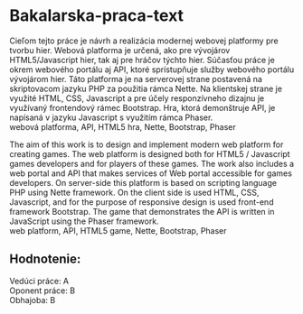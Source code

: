 # Bakalarska-praca-text
Cieľom tejto práce je návrh a realizácia modernej webovej platformy pre tvorbu hier. Webová platforma je určená, ako pre vývojárov HTML5/Javascript hier, tak aj pre hráčov týchto hier. Súčasťou práce je okrem webového portálu aj API, ktoré sprístupňuje služby webového portálu vývojárom hier. Táto platforma je na serverovej strane postavená na skriptovacom jazyku PHP za použitia rámca Nette. Na klientskej strane je využité HTML, CSS, Javascript a pre účely responzívneho dizajnu je využívaný frontendový rámec Bootstrap. Hra, ktorá demonštruje API, je napísaná v jazyku Javascript s využitím rámca Phaser.  
webová platforma, API, HTML5 hra, Nette, Bootstrap, Phaser  

The aim of this work is to design and implement modern web platform for creating games. The web platform is designed both for HTML5 / Javascript games developers and for players of these games. The work also includes a web portal and API that makes services of Web portal accessible for games developers. On server-side this platform is based on scripting language PHP using Nette framework. On the client side is used HTML, CSS, Javascript, and for the purpose of responsive design is used front-end framework Bootstrap. The game that demonstrates the API is written in JavaScript using the Phaser framework.  
web platform, API, HTML5 game, Nette, Bootstrap, Phaser  

Hodnotenie:
--
Vedúci práce: A  
Oponent práce: B  
Obhajoba:  B

